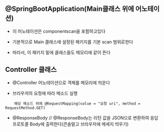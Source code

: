 ## @SpringBootApplication(Main클래스 위에 어노테이션)

- 이 어노테이션은 componentscan을 포함하고있다

- 기본적으로 Main 클래스에 설정된 패키지를 기본 scan 범위로한다

- 따라서, 이 패키지 밑에 클래스들도 메모리에 같이 뜬다

## Controller 클래스

- @Controller 어노테이션으로 객체를 메모리에 띄운다

- 브라우저의 요청에 따라 메소드 실행

```shell
	해당 메소드 위에 @RequestMapping(value = "요청 uri", method = RequestMethod.GET)
```

- @ResponseBody // @ResponseBody는 리턴 값을 JSON으로 변환하여 응답 프로토콜 Body에 출력한다(콘솔말고 브라우저에 메세지 띄우기)

